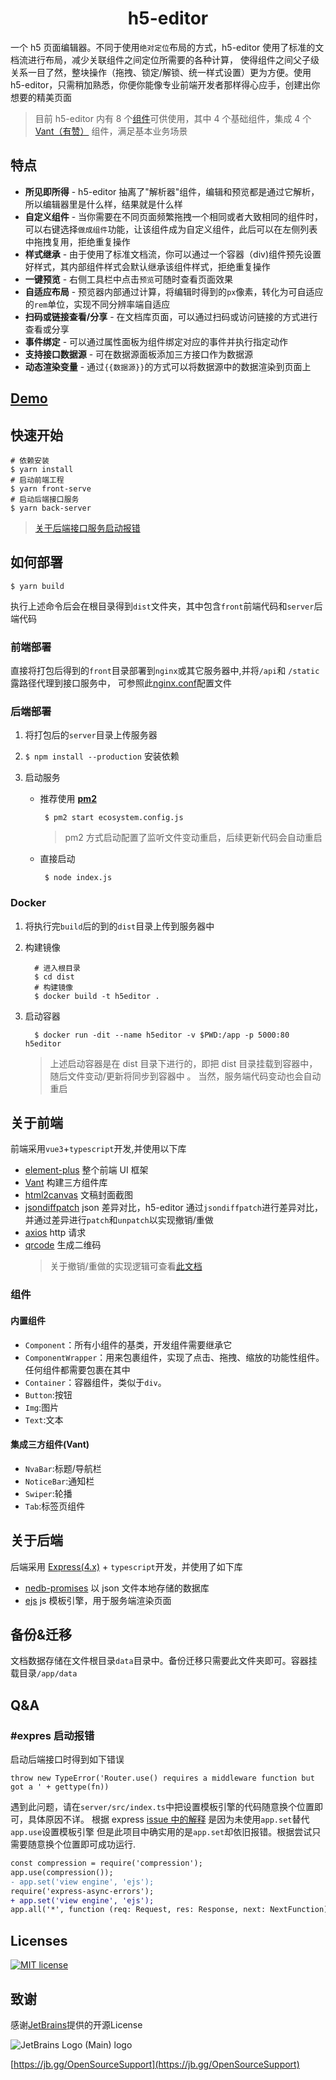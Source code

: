<div align="center">

# h5-editor

</div>

一个 h5 页面编辑器。不同于使用`绝对定位`布局的方式，h5-editor 使用了标准的文档流进行布局，减少关联组件之间定位所需要的各种计算，
使得组件之间父子级关系一目了然，整块操作（拖拽、锁定/解锁、统一样式设置）更为方便。使用 h5-editor，只需稍加熟悉，你便你能像专业前端开发者那样得心应手，创建出你想要的精美页面

> 目前 h5-editor 内有 8 个[组件](#组件)可供使用，其中 4 个基础组件，集成 4 个[Vant（有赞）](https://youzan.github.io/vant/#/zh-CN) 组件，满足基本业务场景

## 特点

- **所见即所得** - h5-editor 抽离了"解析器"组件，编辑和预览都是通过它解析，所以编辑器里是什么样，结果就是什么样
- **自定义组件** - 当你需要在不同页面频繁拖拽一个相同或者大致相同的组件时，可以右键选择`做成组件`功能，让该组件成为自定义组件，此后可以在左侧列表中拖拽复用，拒绝重复操作
- **样式继承** - 由于使用了标准文档流，你可以通过一个容器（div)组件预先设置好样式，其内部组件样式会默认继承该组件样式，拒绝重复操作
- **一键预览** - 右侧工具栏中点击`预览`可随时查看页面效果
- **自适应布局** - 预览器内部通过计算，将编辑时得到的`px`像素，转化为可自适应的`rem`单位，实现不同分辨率端自适应
- **扫码或链接查看/分享** - 在文档库页面，可以通过扫码或访问链接的方式进行查看或分享
- **事件绑定** - 可以通过属性面板为组件绑定对应的事件并执行指定动作
- **支持接口数据源** - 可在数据源面板添加三方接口作为数据源
- **动态渲染变量** - 通过`{{数据源}}`的方式可以将数据源中的数据渲染到页面上


## [Demo](http://h5editor.moog.site)

## 快速开始

```shell
# 依赖安装
$ yarn install
# 启动前端工程
$ yarn front-serve
# 启动后端接口服务
$ yarn back-server
```

> [关于后端接口服务启动报错](#expres启动报错)

## 如何部署

```shell
$ yarn build
```

执行上述命令后会在根目录得到`dist`文件夹，其中包含`front`前端代码和`server`后端代码

### 前端部署

直接将打包后得到的`front`目录部署到`nginx`或其它服务器中,并将`/api`和 `/static`露路径代理到接口服务中，
可参照此[nginx.conf](docker/nginx.conf)配置文件

### 后端部署

1. 将打包后的`server`目录上传服务器

2. `$ npm install --production` 安装依赖

3. 启动服务

   - 推荐使用 **[pm2](https://github.com/Unitech/pm2)**

     ```shell
      $ pm2 start ecosystem.config.js
     ```

     > pm2 方式启动配置了监听文件变动重启，后续更新代码会自动重启

   - 直接启动

     ```shell
      $ node index.js
     ```

### Docker

1. 将执行完`build`后的到的`dist`目录上传到服务器中
2. 构建镜像

   ```shell
     # 进入根目录
     $ cd dist
     # 构建镜像
     $ docker build -t h5editor .
   ```

3. 启动容器

   ```shell
     $ docker run -dit --name h5editor -v $PWD:/app -p 5000:80 h5editor
   ```

   > 上述启动容器是在 dist 目录下进行的，即把 dist 目录挂载到容器中，随后文件变动/更新将同步到容器中
   > 。 当然，服务端代码变动也会自动重启

## 关于前端

前端采用`vue3`+`typescript`开发,并使用以下库

- [element-plus](https://github.com/element-plus/element-plus) 整个前端 UI 框架
- [Vant](https://github.com/vant-ui/vant) 构建三方组件库
- [html2canvas](https://github.com/niklasvh/html2canvas) 文稿封面截图
- [jsondiffpatch](https://github.com/benjamine/jsondiffpatch) json 差异对比，h5-editor 通过`jsondiffpatch`进行差异对比，并通过差异进行`patch`和`unpatch`以实现撤销/重做
- [axios](https://github.com/axios/axios) http 请求
- [qrcode](https://github.com/soldair/node-qrcode) 生成二维码
  > 关于撤销/重做的实现逻辑可查看[此文档](docs/diffpatch/README.md)

### 组件

#### 内置组件

- `Component`：所有小组件的基类，开发组件需要继承它
- `ComponentWrapper`：用来包裹组件，实现了点击、拖拽、缩放的功能性组件。任何组件都需要包裹在其中
- `Container`：容器组件，类似于`div`。
- `Button`:按钮
- `Img`:图片
- `Text`:文本

#### 集成三方组件(Vant)

- `NvaBar`:标题/导航栏
- `NoticeBar`:通知栏
- `Swiper`:轮播
- `Tab`:标签页组件

## 关于后端

后端采用 [Express(4.x)](https://expressjs.com/) + `typescript`开发，并使用了如下库

- [nedb-promises](https://github.com/bajankristof/nedb-promises) 以 json 文件本地存储的数据库
- [ejs](https://github.com/mde/ejs) js 模板引擎，用于服务端渲染页面

## 备份&迁移

文档数据存储在文件根目录`data`目录中。备份迁移只需要此文件夹即可。容器挂载目录`/app/data`

## Q&A

### #expres 启动报错

启动后端接口时得到如下错误

`throw new TypeError('Router.use() requires a middleware function but got a ' + gettype(fn))`

遇到此问题，请在`server/src/index.ts`中把设置模板引擎的代码随意换个位置即可，具体原因不详。
根据 express [issue 中的解释](https://github.com/expressjs/express/issues/4930) 是因为未使用`app.set`替代`app.use`设置模板引擎
但是此项目中确实用的是`app.set`却依旧报错。根据尝试只需要随意换个位置即可成功运行.

```diff
const compression = require('compression');
app.use(compression());
- app.set('view engine', 'ejs');
require('express-async-errors');
+ app.set('view engine', 'ejs');
app.all('*', function (req: Request, res: Response, next: NextFunction) {
```

## Licenses

[![MIT license](https://img.shields.io/badge/License-MIT-blue.svg)](https://lbesson.mit-license.org/)

## 致谢
感谢[JetBrains](https://www.jetbrains.com)提供的开源License

![JetBrains Logo (Main) logo](https://resources.jetbrains.com/storage/products/company/brand/logos/jb_beam.svg)

[https://jb.gg/OpenSourceSupport](https://jb.gg/OpenSourceSupport)
